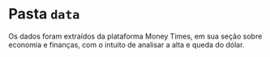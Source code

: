# Pasta `data`

Os dados foram extraídos da plataforma Money Times, em sua seção sobre economia e finanças, com o intuito de analisar a alta e queda do dólar.
